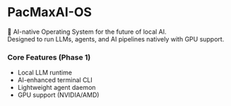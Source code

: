 # PacMaxAI-OS

🚀 AI-native Operating System for the future of local AI.  
Designed to run LLMs, agents, and AI pipelines natively with GPU support.

### Core Features (Phase 1)
- Local LLM runtime
- AI-enhanced terminal CLI
- Lightweight agent daemon
- GPU support (NVIDIA/AMD)

